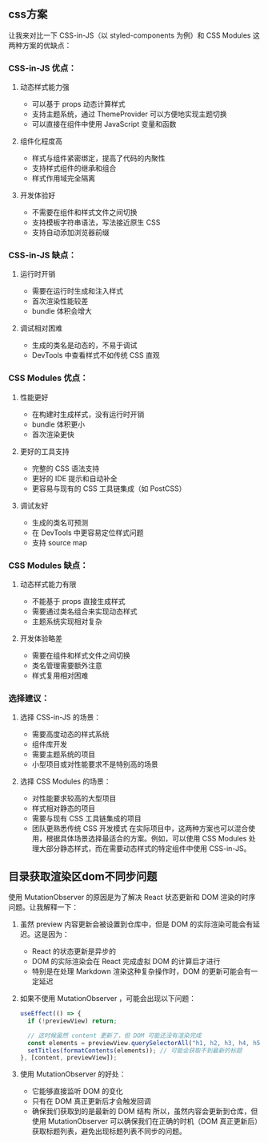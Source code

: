 

## css方案

让我来对比一下 CSS-in-JS（以 styled-components 为例）和 CSS Modules 这两种方案的优缺点：

### CSS-in-JS 优点：

1. 动态样式能力强

   - 可以基于 props 动态计算样式
   - 支持主题系统，通过 ThemeProvider 可以方便地实现主题切换
   - 可以直接在组件中使用 JavaScript 变量和函数

2. 组件化程度高

   - 样式与组件紧密绑定，提高了代码的内聚性
   - 支持样式组件的继承和组合
   - 样式作用域完全隔离

3. 开发体验好

   - 不需要在组件和样式文件之间切换
   - 支持模板字符串语法，写法接近原生 CSS
   - 支持自动添加浏览器前缀

### CSS-in-JS 缺点：

1. 运行时开销

   - 需要在运行时生成和注入样式
   - 首次渲染性能较差
   - bundle 体积会增大

2. 调试相对困难

   - 生成的类名是动态的，不易于调试
   - DevTools 中查看样式不如传统 CSS 直观

### CSS Modules 优点：

1. 性能更好

   - 在构建时生成样式，没有运行时开销
   - bundle 体积更小
   - 首次渲染更快

2. 更好的工具支持

   - 完整的 CSS 语法支持
   - 更好的 IDE 提示和自动补全
   - 更容易与现有的 CSS 工具链集成（如 PostCSS）

3. 调试友好

   - 生成的类名可预测
   - 在 DevTools 中更容易定位样式问题
   - 支持 source map

### CSS Modules 缺点：

1. 动态样式能力有限

   - 不能基于 props 直接生成样式
   - 需要通过类名组合来实现动态样式
   - 主题系统实现相对复杂

2. 开发体验略差

   - 需要在组件和样式文件之间切换
   - 类名管理需要额外注意
   - 样式复用相对困难

### 选择建议：

1. 选择 CSS-in-JS 的场景：

   - 需要高度动态的样式系统
   - 组件库开发
   - 需要主题系统的项目
   - 小型项目或对性能要求不是特别高的场景

2. 选择 CSS Modules 的场景：
   - 对性能要求较高的大型项目
   - 样式相对静态的项目
   - 需要与现有 CSS 工具链集成的项目
   - 团队更熟悉传统 CSS 开发模式
     在实际项目中，这两种方案也可以混合使用，根据具体场景选择最适合的方案。例如，可以使用 CSS Modules 处理大部分静态样式，而在需要动态样式的特定组件中使用 CSS-in-JS。

## 目录获取渲染区dom不同步问题

使用 MutationObserver 的原因是为了解决 React 状态更新和 DOM 渲染的时序问题。让我解释一下：

1. 虽然 preview 内容更新会被设置到仓库中，但是 DOM 的实际渲染可能会有延迟。这是因为：

   - React 的状态更新是异步的
   - DOM 的实际渲染会在 React 完成虚拟 DOM 的计算后才进行
   - 特别是在处理 Markdown 渲染这种复杂操作时，DOM 的更新可能会有一定延迟

2. 如果不使用 MutationObserver ，可能会出现以下问题：

   ```typescript
   useEffect(() => {
     if (!previewView) return;

     // 这时候虽然 content 更新了，但 DOM 可能还没有渲染完成
     const elements = previewView.querySelectorAll("h1, h2, h3, h4, h5, h6");
     setTitles(formatContents(elements)); // 可能会获取不到最新的标题
   }, [content, previewView]);
   ```


3. 使用 MutationObserver 的好处：
   - 它能够直接监听 DOM 的变化
   - 只有在 DOM 真正更新后才会触发回调
   - 确保我们获取到的是最新的 DOM 结构
     所以，虽然内容会更新到仓库，但使用 MutationObserver 可以确保我们在正确的时机（DOM 真正更新后）获取标题列表，避免出现标题列表不同步的问题。
